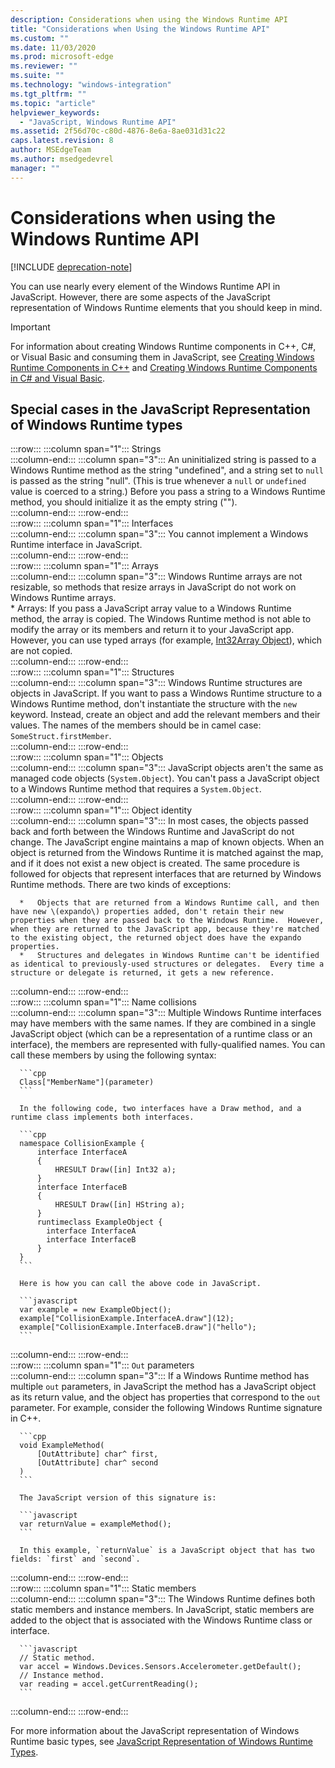```yaml
---
description: Considerations when using the Windows Runtime API
title: "Considerations when Using the Windows Runtime API"
ms.custom: ""
ms.date: 11/03/2020
ms.prod: microsoft-edge
ms.reviewer: ""
ms.suite: ""
ms.technology: "windows-integration"
ms.tgt_pltfrm: ""
ms.topic: "article"
helpviewer_keywords: 
  - "JavaScript, Windows Runtime API"
ms.assetid: 2f56d70c-c80d-4876-8e6a-8ae031d31c22
caps.latest.revision: 8
author: MSEdgeTeam
ms.author: msedgedevrel
manager: ""
---
```

# Considerations when using the Windows Runtime API  

[!INCLUDE [deprecation-note](../includes/legacy-edge-note.md)]  

You can use nearly every element of the Windows Runtime API in JavaScript.  However, there are some aspects of the JavaScript representation of Windows Runtime elements that you should keep in mind.  

> [!IMPORTANT]
> For information about creating Windows Runtime components in C++, C#, or Visual Basic and consuming them in JavaScript, see [Creating Windows Runtime Components in C++][WindowsUwpComponentsCreatingCpp] and [Creating Windows Runtime Components in C# and Visual Basic][WindowsUwpComponentsCreatingCsharpVb].  

## Special cases in the JavaScript Representation of Windows Runtime types  

:::row:::
   :::column span="1":::
      Strings  
   :::column-end:::
   :::column span="3":::
      An uninitialized string is passed to a Windows Runtime method as the string "undefined", and a string set to `null` is passed as the string "null".  \(This is true whenever a `null` or `undefined` value is coerced to a string.\)  Before you pass a string to a Windows Runtime method, you should initialize it as the empty string \(""\).  
   :::column-end:::
:::row-end:::  
:::row:::
   :::column span="1":::
      Interfaces  
   :::column-end:::
   :::column span="3":::
      You cannot implement a Windows Runtime interface in JavaScript.  
   :::column-end:::
:::row-end:::  
:::row:::
   :::column span="1":::
      Arrays  
   :::column-end:::
   :::column span="3":::
      Windows Runtime arrays are not resizable, so methods that resize arrays in JavaScript do not work on Windows Runtime arrays.  
      *   Arrays: If you pass a JavaScript array value to a Windows Runtime method, the array is copied.  The Windows Runtime method is not able to modify the array or its members and return it to your JavaScript app.  However, you can use typed arrays \(for example, [Int32Array Object][MDNInt32array]\), which are not copied.  
   :::column-end:::
:::row-end:::  
:::row:::
   :::column span="1":::
      Structures  
   :::column-end:::
   :::column span="3":::
      Windows Runtime structures are objects in JavaScript.  If you want to pass a Windows Runtime structure to a Windows Runtime method, don't instantiate the structure with the `new` keyword.  Instead, create an object and add the relevant members and their values.  The names of the members should be in camel case: `SomeStruct.firstMember`.  
   :::column-end:::
:::row-end:::  
:::row:::
   :::column span="1":::
      Objects  
   :::column-end:::
   :::column span="3":::
      JavaScript objects aren't the same as managed code objects \(`System.Object`\).  You can't pass a JavaScript object to a Windows Runtime method that requires a `System.Object`.  
   :::column-end:::
:::row-end:::  
:::row:::
   :::column span="1":::
      Object identity  
   :::column-end:::
   :::column span="3":::
      In most cases, the objects passed back and forth between the Windows Runtime and JavaScript do not change.  The JavaScript engine maintains a map of known objects.  When an object is returned from the Windows Runtime it is matched against the map, and if it does not exist a new object is created.  The same procedure is followed for objects that represent interfaces that are returned by Windows Runtime methods.  There are two kinds of exceptions:  
      
      *   Objects that are returned from a Windows Runtime call, and then have new \(expando\) properties added, don't retain their new properties when they are passed back to the Windows Runtime.  However, when they are returned to the JavaScript app, because they're matched to the existing object, the returned object does have the expando properties.  
      *   Structures and delegates in Windows Runtime can't be identified as identical to previously-used structures or delegates.  Every time a structure or delegate is returned, it gets a new reference.  
   :::column-end:::
:::row-end:::  
:::row:::
   :::column span="1":::
      Name collisions  
   :::column-end:::
   :::column span="3":::
      Multiple Windows Runtime interfaces may have members with the same names.  If they are combined in a single JavaScript object (which can be a representation of a runtime class or an interface), the members are represented with fully-qualified names.  You can call these members by using the following syntax:  
      
      ```cpp
      Class["MemberName"](parameter)
      ```  
      
      In the following code, two interfaces have a Draw method, and a runtime class implements both interfaces.  
      
      ```cpp
      namespace CollisionExample {
          interface InterfaceA
          {
              HRESULT Draw([in] Int32 a);
          }
          interface InterfaceB
          {
              HRESULT Draw([in] HString a);
          }
          runtimeclass ExampleObject {
            interface InterfaceA
            interface InterfaceB
          }
      }
      ```  
      
      Here is how you can call the above code in JavaScript.  
      
      ```javascript
      var example = new ExampleObject();
      example["CollisionExample.InterfaceA.draw"](12);
      example["CollisionExample.InterfaceB.draw"]("hello");
      ```  
   :::column-end:::
:::row-end:::  
:::row:::
   :::column span="1":::
      `Out` parameters  
   :::column-end:::
   :::column span="3":::
      If a Windows Runtime method has multiple `out` parameters, in JavaScript the method has a JavaScript object as its return value, and the object has properties that correspond to the `out` parameter.  For example, consider the following Windows Runtime signature in C++.  
      
      ```cpp
      void ExampleMethod(
          [OutAttribute] char^ first,
          [OutAttribute] char^ second
      )
      ```  
      
      The JavaScript version of this signature is:  
      
      ```javascript
      var returnValue = exampleMethod();
      ```  
      
      In this example, `returnValue` is a JavaScript object that has two fields: `first` and `second`.  
   :::column-end:::
:::row-end:::  
:::row:::
   :::column span="1":::
      Static members  
   :::column-end:::
   :::column span="3":::
      The Windows Runtime defines both static members and instance members.  In JavaScript, static members are added to the object that is associated with the Windows Runtime class or interface.  
      
      ```javascript
      // Static method.
      var accel = Windows.Devices.Sensors.Accelerometer.getDefault();
      // Instance method.
      var reading = accel.getCurrentReading();
      ```  
   :::column-end:::
:::row-end:::  
    
For more information about the JavaScript representation of Windows Runtime basic types, see [JavaScript Representation of Windows Runtime Types][WindowsRuntimeJavascriptTypes].  

<!-- links -->  
 
[WindowsRuntimeJavascriptTypes]: ./javascript-representation-of-windows-runtime-types.md "JavaScript Representation of Windows Runtime Types | Microsoft Docs"  

[WindowsUwpComponentsCreatingCpp]: /windows/uwp/winrt-components/creating-windows-runtime-components-in-cpp "Windows Runtime components with C++/CX | Microsoft Docs"  
[WindowsUwpComponentsCreatingCsharpVb]: /windows/uwp/winrt-components/creating-windows-runtime-components-in-csharp-and-visual-basic "Windows Runtime components with C# and Visual Basic | Microsoft Docs"  

[MDNInt32array]: https://developer.mozilla.org/docs/Web/JavaScript/Reference/Global_Objects/Int32Array "Int32Array | MDN"  
